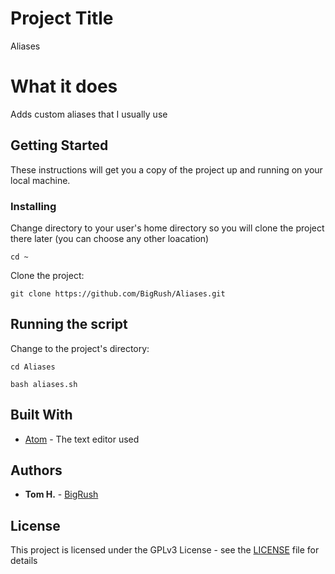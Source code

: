 # Project Title

Aliases

# What it does

Adds custom aliases that I usually use




## Getting Started

These instructions will get you a copy of the project up and running on your local machine.





### Installing

Change directory to your user's home directory
so you will clone the project there later (you can choose any other loacation) 

```
cd ~
```

Clone the project:

```
git clone https://github.com/BigRush/Aliases.git
```



## Running the script

Change to the project's directory:

```
cd Aliases
```

```
bash aliases.sh
```


## Built With

* [Atom](https://atom.io/) - The text editor used


## Authors

* **Tom H.** - [BigRush](https://github.com/bigrush)


## License

This project is licensed under the GPLv3 License - see the [LICENSE](https://github.com/BigRush/Aliases/blob/master/LICENSE) file for details
